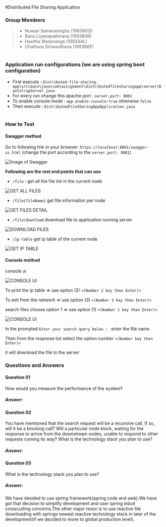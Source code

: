 #Distributed File Sharing Application

### Group Members
>* Nuwan Samarasinghe (199360G)
>* Banu Liyanapathirana  (199380R)
>* Hasitha Maduranga     (199344L)
>* Chathura Siriwardhana (199366F)
#

### Application run configurations (we are using spring boot configuration)

- First execute : ```distributed-file-sharing-app\src\main\java\com\assignment\distributedfilesharingapp\server\BootstrapServer.java```
- For every run change this apache port : 
```server.port: 8081```
- To enable console mode : ```app.enable-console:true``` otherwise ```false```
- Then execute : ```DistributedFileSharingAppApplication.java```
#

### How to Test

#### Swagger method

Go to following link in your browser: ```https://localhost:8081/swagger-ui.html```
(change the port according to the ```server.port: 8081```)

![Image of Swagger](src/main/resources/doc-images/swagger.PNG)

__Following are the rest end points that can use__

* ```/file``` : get all the file list in the current node

![GET ALL FILES](src/main/resources/doc-images/get_all_files.PNG)

* ```/file{fileName}``` get file information per node

![GET FILES DETAIL](src/main/resources/doc-images/get_file_details.PNG)

* ```/file/download``` download file to application running server

![DOWNLOAD FILES](src/main/resources/doc-images/download_file.PNG)

* ```/ip-table``` get ip table of the current node

![GET IP TABLE](src/main/resources/doc-images/get_ip_table.PNG)

#### Console method

console ui

![CONSOLE UI](src/main/resources/doc-images/console_ui.PNG)

To print the ip table => use option (2) `<(Number 2 key then Enter)>`

To exit from the network => use option (3) `<(Number 3 key then Enter)>`

search files choose option 1 => use option (1) `<(Number 1 key then Enter)>`

![CONSOLE UI](src/main/resources/doc-images/console_search_download.PNG)

In the prompted ```Enter your search query below : ``` enter the file name

Then from the response list select the option number `<(Number key then Enter)>`

it will download the file to the server


### Questions and Answers

#### Question 01
How would you measure the performance of the system? 
##### Answer:
 
#### Question 02
You have mentioned that the search request will be a recursive call. If so, will it be a blocking call? 
Will a particular node block, waiting for the response to arrive from the downstream nodes, unable to respond to other requests coming its way?
What is the technology stack you plan to use?
##### Answer:

#### Question 03
What is the technology stack you plan to use?
##### Answer:
We have desided to use spring framework(spring code and web).We have got that decision to simplify development
and user spring inbuit crosscutting concerns.The other major reson is to use reactive file downloading with springs newest reactive
technology stack in later of the development(if we decided to move to global production level). 





